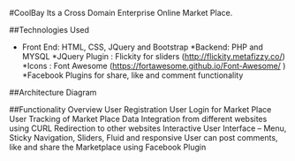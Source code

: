 #CoolBay
Its a Cross Domain Enterprise Online Market Place.

##Technologies Used
 * Front End: HTML, CSS, JQuery and Bootstrap
*Backend: PHP and MYSQL
*JQuery Plugin : Flickity for sliders (http://flickity.metafizzy.co/) 
*Icons : Font Awesome (https://fortawesome.github.io/Font-Awesome/ )
*Facebook Plugins for share, like and comment functionality

##Architecture Diagram

##Functionality Overview
User Registration
User Login for Market Place
User Tracking of Market Place
Data Integration from different websites using CURL
Redirection to other websites 
Interactive User Interface – Menu, Sticky Navigation, Sliders, Fluid and responsive
User can post comments, like and share the Marketplace using Facebook Plugin


